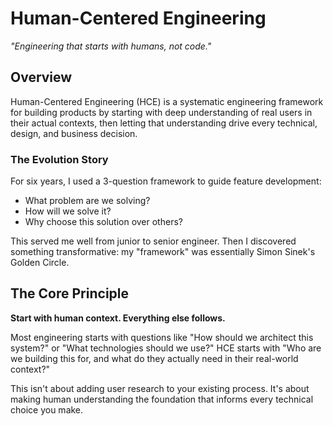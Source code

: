 # Human-Centered Engineering

*"Engineering that starts with humans, not code."*

## Overview

Human-Centered Engineering (HCE) is a systematic engineering framework for building products by starting with deep understanding of real users in their actual contexts, then letting that understanding drive every technical, design, and business decision.

### The Evolution Story
For six years, I used a 3-question framework to guide feature development:
- What problem are we solving?
- How will we solve it?
- Why choose this solution over others?

This served me well from junior to senior engineer. Then I discovered something transformative: my "framework" was essentially Simon Sinek's Golden Circle.

## The Core Principle

**Start with human context. Everything else follows.**

Most engineering starts with questions like "How should we architect this system?" or "What technologies should we use?" HCE starts with "Who are we building this for, and what do they actually need in their real-world context?"

This isn't about adding user research to your existing process. It's about making human understanding the foundation that informs every technical choice you make.
